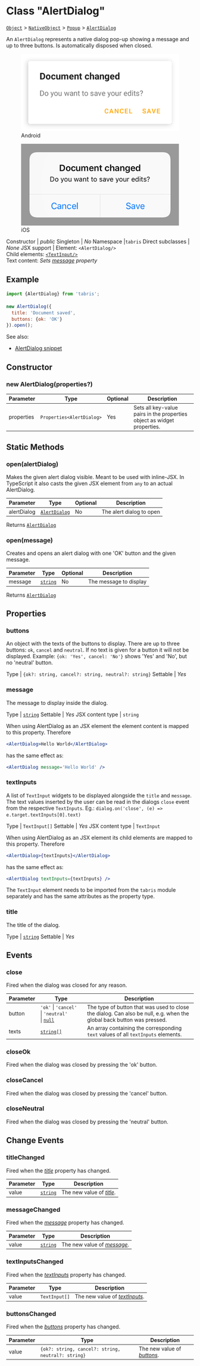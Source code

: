---
---
# Class "AlertDialog"

<span style="white-space:nowrap;">[`Object`](https://developer.mozilla.org/en-US/docs/Web/JavaScript/Reference/Global_Objects/Object)</span> > <span style="white-space:nowrap;">[`NativeObject`](NativeObject.md)</span> > <span style="white-space:nowrap;">[`Popup`](Popup.md)</span> > <span style="white-space:nowrap;">[`AlertDialog`](AlertDialog.md)</span>

An `AlertDialog` represents a native dialog pop-up showing a message and up to three buttons.  Is automatically disposed when closed.


<div class="tabris-image"><figure><div><img srcset="img/android/AlertDialog.png 2x" src="img/android/AlertDialog.png" alt="AlertDialog on Android"/></div><figcaption>Android</figcaption></figure><figure><div><img srcset="img/ios/AlertDialog.png 2x" src="img/ios/AlertDialog.png" alt="AlertDialog on iOS"/></div><figcaption>iOS</figcaption></figure></div>

Constructor | *public*
Singleton | *No*
Namespace |`tabris`
Direct subclasses | *None*
JSX support | Element: `<AlertDialog/>`<br/>Child elements: [`<TextInput/>`](#textInputs)<br/>Text content: *Sets [message](#message) property*<br/>

## Example
```js
import {AlertDialog} from 'tabris';

new AlertDialog({
  title: 'Document saved',
  buttons: {ok: 'OK'}
}).open();
```

See also:

- [AlertDialog snippet](https://github.com/eclipsesource/tabris-js/tree/v3.0.0-beta2-dev.20190311+1537/snippets/alertdialog.js)

## Constructor

### new AlertDialog(properties?)

Parameter|Type|Optional|Description
-|-|-|-
properties | <span style="white-space:nowrap;">`Properties<AlertDialog>`</span> | Yes | Sets all key-value pairs in the properties object as widget properties.

## Static Methods

### open(alertDialog)



Makes the given alert dialog visible. Meant to be used with inline-JSX. In TypeScript it also casts the given JSX element from `any` to an actual AlertDialog.


Parameter|Type|Optional|Description
-|-|-|-
alertDialog | <span style="white-space:nowrap;">[`AlertDialog`](AlertDialog.md)</span> | No | The alert dialog to open


Returns <span style="white-space:nowrap;">[`AlertDialog`](AlertDialog.md)</span>

### open(message)



Creates and opens an alert dialog with one 'OK' button and the given message.


Parameter|Type|Optional|Description
-|-|-|-
message | <span style="white-space:nowrap;">[`string`](https://developer.mozilla.org/en-US/docs/Web/JavaScript/Data_structures#String_type)</span> | No | The message to display


Returns <span style="white-space:nowrap;">[`AlertDialog`](AlertDialog.md)</span>


## Properties

### buttons


An object with the texts of the buttons to display. There are up to three buttons: `ok`, `cancel` and `neutral`. If no text is given for a button it will not be displayed. Example: `{ok: 'Yes', cancel: 'No'}` shows 'Yes' and 'No', but no 'neutral' button.

Type | <span style="white-space:nowrap;">`{ok?: string, cancel?: string, neutral?: string}`</span>
Settable | *Yes*




### message


The message to display inside the dialog.

Type | <span style="white-space:nowrap;">[`string`](https://developer.mozilla.org/en-US/docs/Web/JavaScript/Data_structures#String_type)</span>
Settable | *Yes*
JSX content type | `string`




When using AlertDialog as an JSX element the element content is mapped to this property. Therefore
```jsx
<AlertDialog>Hello World</AlertDialog>
```
 has the same effect as:
```jsx
<AlertDialog message='Hello World' />
```


### textInputs


A list of `TextInput` widgets to be displayed alongside the `title` and `message`. The text values inserted by the user can be read in the dialogs `close` event from the respective `TextInputs`. Eg.: `dialog.on('close', (e) => e.target.textInputs[0].text)`

Type | <span style="white-space:nowrap;">`TextInput[]`</span>
Settable | *Yes*
JSX content type | `TextInput`




When using AlertDialog as an JSX element its child elements are mapped to this property. Therefore
```jsx
<AlertDialog>{textInputs}</AlertDialog>
```
 has the same effect as:
```jsx
<AlertDialog textInputs={textInputs} /> 
```
The `TextInput` element needs to be imported from the `tabris` module separately and has the same attributes as the property type.

### title


The title of the dialog.

Type | <span style="white-space:nowrap;">[`string`](https://developer.mozilla.org/en-US/docs/Web/JavaScript/Data_structures#String_type)</span>
Settable | *Yes*





## Events

### close

Fired when the dialog was closed for any reason.

Parameter|Type|Description
-|-|-
button | <span style="white-space:nowrap;">`'ok'` \| `'cancel'` \| `'neutral'` \| [`null`](https://developer.mozilla.org/en-US/docs/Web/JavaScript/Data_structures#Null_type)</span> | The type of button that was used to close the dialog. Can also be null, e.g. when the global back button was pressed.
texts | <span style="white-space:nowrap;">[`string[]`](https://developer.mozilla.org/en-US/docs/Web/JavaScript/Data_structures#String_type)</span> | An array containing the corresponding `text` values of all `textInputs` elements.

### closeOk

Fired when the dialog was closed by pressing the 'ok' button.

### closeCancel

Fired when the dialog was closed by pressing the 'cancel' button.

### closeNeutral

Fired when the dialog was closed by pressing the 'neutral' button.

## Change Events

### titleChanged

Fired when the [*title*](#title) property has changed.

Parameter|Type|Description
-|-|-
value | <span style="white-space:nowrap;">[`string`](https://developer.mozilla.org/en-US/docs/Web/JavaScript/Data_structures#String_type)</span> | The new value of [*title*](#title).

### messageChanged

Fired when the [*message*](#message) property has changed.

Parameter|Type|Description
-|-|-
value | <span style="white-space:nowrap;">[`string`](https://developer.mozilla.org/en-US/docs/Web/JavaScript/Data_structures#String_type)</span> | The new value of [*message*](#message).

### textInputsChanged

Fired when the [*textInputs*](#textInputs) property has changed.

Parameter|Type|Description
-|-|-
value | <span style="white-space:nowrap;">`TextInput[]`</span> | The new value of [*textInputs*](#textInputs).

### buttonsChanged

Fired when the [*buttons*](#buttons) property has changed.

Parameter|Type|Description
-|-|-
value | <span style="white-space:nowrap;">`{ok?: string, cancel?: string, neutral?: string}`</span> | The new value of [*buttons*](#buttons).

